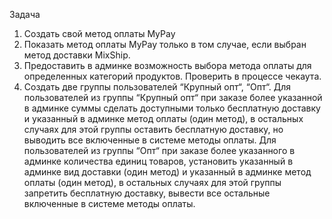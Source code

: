 Задача
1. Создать свой метод оплаты MyPay
2. Показать метод оплаты MyPay только в том случае, если выбран метод доставки MixShip.
3. Предоставить в админке возможность выбора метода оплаты для определенных категорий продуктов. Проверить в
процессе чекаута.
4. Создать две группы пользователей “Крупный опт“, “Опт“. Для пользователей из группы “Крупный опт“ при заказе более
указанной в админке суммы сделать доступными только бесплатную доставку и указанный в админке метод оплаты (один
метод), в остальных случаях для этой группы оставить бесплатную доставку, но выводить все включенные в системе
методы оплаты. Для пользователей из группы “Опт“ при заказе более указанного в админке количества единиц товаров,
установить указанный в админке вид доставки (один метод) и указанный в админке метод оплаты (один метод), в
остальных случаях для этой группы запретить бесплатную доставку, вывести все остальные включенные в системе
методы оплаты.
